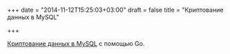 +++
date = "2014-11-12T15:25:03+03:00"
draft = false
title = "Криптование данных в MySQL"

+++

<p><a href="https://vividcortex.com/blog/2014/11/11/encrypting-data-in-mysql-with-go/">Криптование данных в MySQL</a> с помощью Go.</p>

